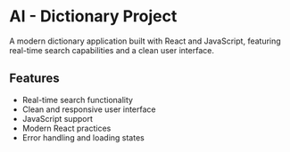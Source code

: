# AI - Dictionary Project

A modern dictionary application built with React and JavaScript, featuring real-time search capabilities and a clean user interface.

## Features

- Real-time search functionality
- Clean and responsive user interface
- JavaScript support
- Modern React practices
- Error handling and loading states

